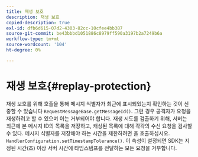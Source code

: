 ```yaml
---
title: 재생 보호
description: 재생 보호
copied-description: true
exl-id: dfb6d615-07d2-4303-82cc-10cfee4bb387
source-git-commit: be43bbbd1051886c8979ff590a3197b2a7249b6a
workflow-type: tm+mt
source-wordcount: '104'
ht-degree: 0%

---
```


# 재생 보호{#replay-protection}

재생 보호를 위해 호출을 통해 메시지 식별자가 최근에 표시되었는지 확인하는 것이 신중할 수 있습니다 `RequestMessageBase.getMessageId()`. 그런 경우 공격자가 요청을 재생하려고 할 수 있으며 이는 거부되어야 합니다. 재생 시도를 검출하기 위해, 서버는 최근에 본 메시지 ID의 목록을 저장하고, 캐싱된 목록에 대해 각각의 수신 요청을 검사할 수 있다. 메시지 식별자를 저장해야 하는 시간을 제한하려면 을 호출하십시오. `HandlerConfiguration.setTimestampTolerance()`. 이 속성이 설정되면 SDK는 지정된 시간(초) 이상 서버 시간에 타임스탬프를 전달하는 모든 요청을 거부합니다.
